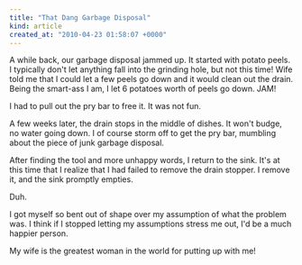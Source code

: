 ```yaml
---
title: "That Dang Garbage Disposal"
kind: article
created_at: "2010-04-23 01:58:07 +0000"
---
```


A while back, our garbage disposal jammed up. It started with potato peels. I
typically don't let anything fall into the grinding hole, but not this time!
Wife told me that I could let a few peels go down and it would clean out the
drain. Being the smart-ass I am, I let 6 potatoes worth of peels go down.  JAM!

I had to pull out the pry bar to free it. It was not fun.

A few weeks later, the drain stops in the middle of dishes. It won't budge, no
water going down. I of course storm off to get the pry bar, mumbling about the
piece of junk garbage disposal.

After finding the tool and more unhappy words, I return to the sink.  It's at
this time that I realize that I had failed to remove the drain stopper. I
remove it, and the sink promptly empties.

Duh.

I got myself so bent out of shape over my assumption of what the problem was. I
think if I stopped letting my assumptions stress me out, I'd be a much happier
person.

My wife is the greatest woman in the world for putting up with me!

